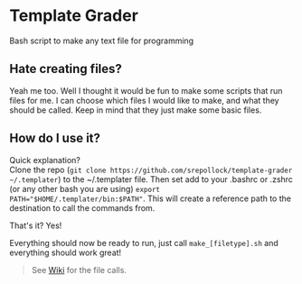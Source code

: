 # Template Grader
Bash script to make any text file for programming

## Hate creating files?
Yeah me too. Well I thought it would be fun to make some scripts that run files for me. I can choose which files I would like to make, and what they should be called. Keep in mind that they just make some basic files.

## How do I use it?
Quick explanation?  
Clone the repo (`git clone https://github.com/srepollock/template-grader ~/.templater`) to the ~/.templater file.
Then set add to your .bashrc or .zshrc (or any other bash you are using) `export PATH="$HOME/.templater/bin:$PATH"`. This will create a reference path to the destination to call the commands from.

That's it? Yes!

Everything should now be ready to run, just call `make_[filetype].sh` and everything should work great!
> See [Wiki](https://github.com/srepollock/template-grader/wiki) for the file calls.
